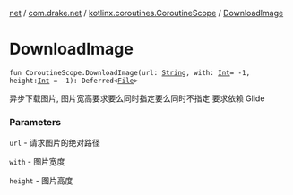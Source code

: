 [net](../../index.md) / [com.drake.net](../index.md) / [kotlinx.coroutines.CoroutineScope](index.md) / [DownloadImage](./-download-image.md)

# DownloadImage

`fun CoroutineScope.DownloadImage(url: `[`String`](https://kotlinlang.org/api/latest/jvm/stdlib/kotlin/-string/index.html)`, with: `[`Int`](https://kotlinlang.org/api/latest/jvm/stdlib/kotlin/-int/index.html)` = -1, height: `[`Int`](https://kotlinlang.org/api/latest/jvm/stdlib/kotlin/-int/index.html)` = -1): Deferred<`[`File`](https://docs.oracle.com/javase/6/docs/api/java/io/File.html)`>`

异步下载图片, 图片宽高要求要么同时指定要么同时不指定
要求依赖 Glide

### Parameters

`url` - 请求图片的绝对路径

`with` - 图片宽度

`height` - 图片高度
